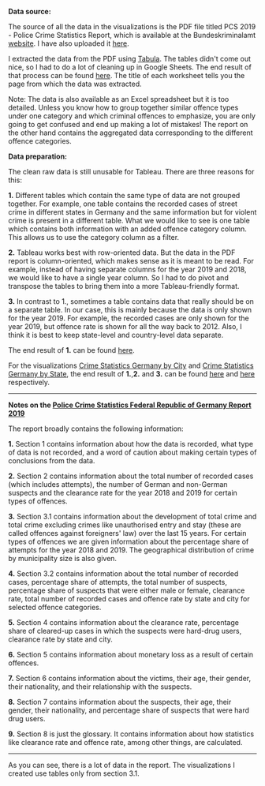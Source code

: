 

**Data source:**

The source of all the data in the visualizations is the PDF file titled PCS 2019 - Police Crime Statistics Report, which is available at the Bundeskriminalamt [website](http://www.bka.de/EN). I have also uploaded it [here](https://github.com/parbasu/tableau/blob/main/crime_germany/pks2019_englisch.pdf).

I extracted the data from the PDF using [Tabula](https://tabula.technology/). The tables didn't come out nice, so I had to do a lot of cleaning up in Google Sheets. The end result of that process can be found [here](https://github.com/parbasu/tableau/blob/main/crime_germany/pcs2019_clean_raw_data.xlsx). The title of each worksheet tells you the page from which the data was extracted.

Note: The data is also available as an Excel spreadsheet but it is too detailed. Unless you know how to group together similar offence types under one category and which criminal offences to emphasize, you are only going to get confused and end up making a lot of mistakes! The report on the other hand contains the aggregated data corresponding to the different offence categories.

**Data preparation:**

The clean raw data is still unusable for Tableau. There are three reasons for this:

**1.** Different tables which contain the same type of data are not grouped together. For example, one table contains the recorded cases of street crime in different states in Germany and the same information but for violent crime is present in a different table. What we would like to see is one table which contains both information with an added offence category column. This allows us to use the category column as a filter.

**2.** Tableau works best with row-oriented data. But the data in the PDF report is column-oriented, which makes sense as it is meant to be read. For example, instead of having separate columns for the year 2019 and 2018, we would like to have a single year column. So I had to do pivot and transpose the tables to bring them into a more Tableau-friendly format.

**3.** In contrast to 1., sometimes a table contains data that really should be on a separate table. In our case, this is mainly because the data is only shown for the year 2019. For example, the recorded cases are only shown for the year 2019, but offence rate is shown for all the way back to 2012. Also, I think it is best to keep state-level and country-level data separate. 

The end result of **1.** can be found [here](https://github.com/parbasu/tableau/blob/main/crime_germany/pcs.xlsx).

For the visualizations [Crime Statistics Germany by City](https://public.tableau.com/views/CrimeStatisticsGermanybyCity/crimestatsgermanycity?:language=en-GB&:display_count=y&:origin=viz_share_link) and [Crime Statistics Germany by State](https://public.tableau.com/views/CrimeStatisticsGermanybyState/crimestatsstategermany?:language=en-GB&:display_count=y&:origin=viz_share_link), the end result of **1.**,**2.** and **3.** can be found [here](https://github.com/parbasu/tableau/blob/main/crime_germany/crime_stats_germany_city.xlsx) and [here](https://github.com/parbasu/tableau/blob/main/crime_germany/crime_stats_germany_state.xlsx) respectively.

---

**Notes on the [Police Crime Statistics Federal Republic of Germany Report 2019](https://github.com/parbasu/tableau/blob/main/crime_germany/pks2019_englisch.pdf)**

The report broadly contains the following information: 

**1.** Section 1 contains information about how the data is recorded, what type of data is not recorded, and a word of caution about making certain types of conclusions from the data.

**2.** Section 2 contains information about the total number of recorded cases (which includes attempts), the number of German and non-German suspects and the clearance rate for the year 2018 and 2019 for certain types of offences.

**3.** Section 3.1 contains information about the development of total crime and total crime excluding crimes like unauthorised entry and stay (these are called offences against foreigners' law) over the last 15 years. For certain types of offences we are given information about the percentage share of attempts for the year 2018 and 2019. The geographical distribution of crime by municipality size is also given.

**4.** Section 3.2 contains information about the total number of recorded cases, percentage share of attempts, the total number of suspects, percentage share of suspects that were either male or female, clearance rate, total number of recorded cases and offence rate by state and city for selected offence categories.

**5.** Section 4 contains information about the clearance rate, percentage share of cleared-up cases in which the suspects were  hard-drug users, clearance rate by state and city. 

**6.** Section 5 contains information about monetary loss as a result of certain offences.

**7.** Section 6 contains information about the victims, their age, their gender, their nationality, and their relationship with the suspects.

**8.** Section 7 contains information about the suspects, their age, their gender, their nationality, and percentage share of suspects that were hard drug users.

**9.** Section 8 is just the glossary. It contains information about how statistics like clearance rate and offence rate, among other things, are calculated.

---

As you can see, there is a lot of data in the report. The visualizations I created use tables only from section 3.1.
